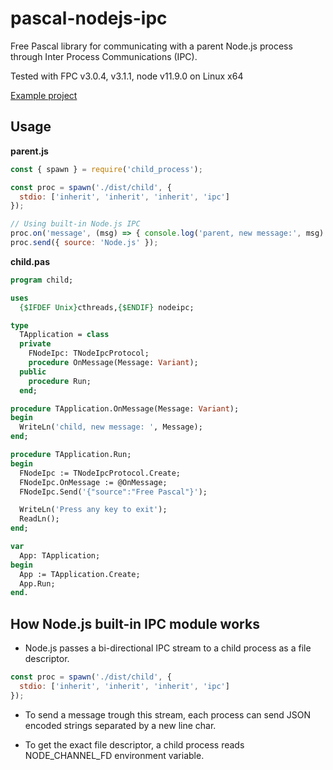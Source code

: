 # pascal-nodejs-ipc

Free Pascal library for communicating with a parent Node.js process through
Inter Process Communications (IPC). 

Tested with FPC v3.0.4, v3.1.1, node v11.9.0 on Linux x64

[Example project](example)

## Usage

**parent.js**
```js
const { spawn } = require('child_process');

const proc = spawn('./dist/child', {
  stdio: ['inherit', 'inherit', 'inherit', 'ipc']
});

// Using built-in Node.js IPC
proc.on('message', (msg) => { console.log('parent, new message:', msg) });
proc.send({ source: 'Node.js' });
```

**child.pas**
```pascal
program child;

uses
  {$IFDEF Unix}cthreads,{$ENDIF} nodeipc;

type
  TApplication = class
  private
    FNodeIpc: TNodeIpcProtocol;
    procedure OnMessage(Message: Variant);
  public
    procedure Run;
  end;

procedure TApplication.OnMessage(Message: Variant);
begin
  WriteLn('child, new message: ', Message);
end;

procedure TApplication.Run;
begin
  FNodeIpc := TNodeIpcProtocol.Create;
  FNodeIpc.OnMessage := @OnMessage;
  FNodeIpc.Send('{"source":"Free Pascal"}');

  WriteLn('Press any key to exit');
  ReadLn();
end;

var
  App: TApplication;
begin
  App := TApplication.Create;
  App.Run;
end.

```

## How Node.js built-in IPC module works

- Node.js passes a bi-directional IPC stream to a child process as a file
descriptor.
```js
const proc = spawn('./dist/child', {
  stdio: ['inherit', 'inherit', 'inherit', 'ipc']
});
```

- To send a message trough this stream, each process can send JSON encoded
  strings separated by a new line char.

- To get the exact file descriptor, a child process reads NODE_CHANNEL_FD
  environment variable.
